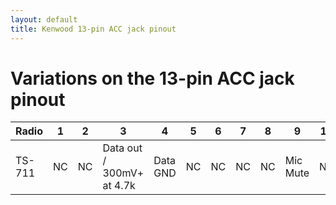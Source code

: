 ```yaml
---
layout: default
title: Kenwood 13-pin ACC jack pinout
---
```


# Variations on the 13-pin ACC jack pinout

| Radio | 1 | 2 | 3 | 4 | 5 | 6 | 7 | 8 | 9 | 10 | 11 | 12 | 13 |
|-------|---|---|---|---|---|---|---|---|---|----|----|----|----|
| TS-711 | NC | NC | Data out / 300mV+ at 4.7k | Data GND | NC | NC | NC | NC | Mic Mute | NC | Data Input / 500mV | Data Input GND | Standby |


